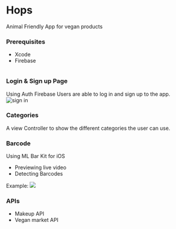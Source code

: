 
# Hops

Animal Friendly App for vegan products


### Prerequisites

* Xcode
* Firebase

```

```
### Login & Sign up Page

Using Auth Firebase Users are able to log in and sign up to the app.
![sign in](https://photos.google.com/album/AF1QipM1ERzekVIxtpTYjbZzQnc2BMAfisOfda-g8s_0/photo/AF1QipMPkgKPBqZaF2q3xfG9iY2RhsPFcZE2aW3QrcWc)




### Categories

A view Controller to show the different categories the user can use.

### Barcode

Using ML Bar Kit for iOS 
* Previewing live video
* Detecting Barcodes

Example:
![](https://gifimage.net/wp-content/uploads/2018/10/barcode-scanner-gif-6.gif)

### APIs
* Makeup API
* Vegan market API

